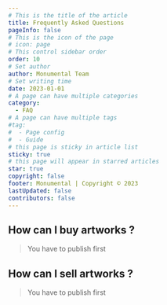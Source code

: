 ```yaml
---
# This is the title of the article
title: Frequently Asked Questions
pageInfo: false
# This is the icon of the page
# icon: page
# This control sidebar order
order: 10
# Set author
author: Monumental Team
# Set writing time
date: 2023-01-01
# A page can have multiple categories
category:
  - FAQ
# A page can have multiple tags
#tag:
#  - Page config
#  - Guide
# this page is sticky in article list
sticky: true
# this page will appear in starred articles
star: true
copyright: false
footer: Monumental | Copyright © 2023
lastUpdated: false
contributors: false
---
```


## How can I buy artworks ?

> You have to publish first

## How can I sell artworks ?

> You have to publish first
